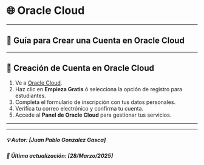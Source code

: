 # 🌐 Oracle Cloud

----

## 🚀 Guía para Crear una Cuenta en Oracle Cloud 


---

## 📖 Creación de Cuenta en Oracle Cloud

1. Ve a [Oracle Cloud](https://www.oracle.com/cloud/).
2. Haz clic en **Empieza Gratis** ó  selecciona la opción de registro para estudiantes.
3. Completa el formulario de inscripción con tus datos personales.
4. Verifica tu correo electrónico y confirma tu cuenta.
5. Accede al **Panel de Oracle Cloud** para gestionar tus servicios.

---

-----
##### 💡 Autor: [Juan Pablo Gonzalez Gasca]
##### 📆 Última actualización: [28/Marzo/2025]
